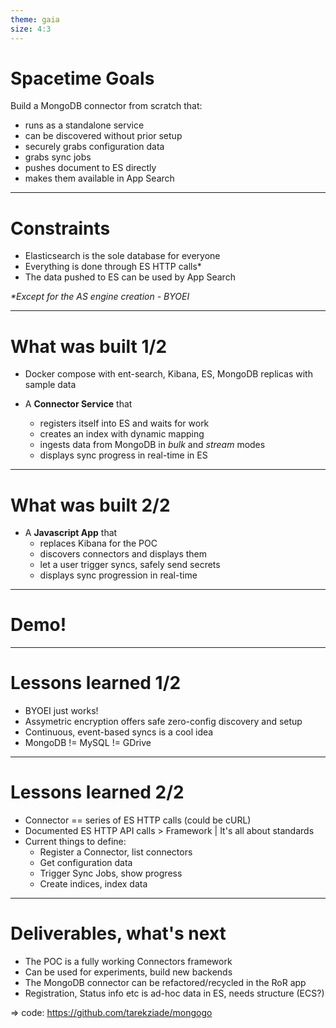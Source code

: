```yaml
---
theme: gaia
size: 4:3
---
```


# Spacetime Goals

Build a MongoDB connector from scratch that:

- runs as a standalone service
- can be discovered without prior setup
- securely grabs configuration data
- grabs sync jobs
- pushes document to ES directly
- makes them available in App Search

---

# Constraints

- Elasticsearch is the sole database for everyone
- Everything is done through ES HTTP calls\*
- The data pushed to ES can be used by App Search

*\*Except for the AS engine creation - BYOEI*

---

# What was built 1/2

- Docker compose with ent-search, Kibana, ES, MongoDB replicas with sample data

- A **Connector Service** that
  - registers itself into ES and waits for work
  - creates an index with dynamic mapping
  - ingests data from MongoDB in *bulk* and *stream* modes
  - displays sync progress in real-time in ES

---

# What was built 2/2

- A **Javascript App** that
  - replaces Kibana for the POC
  - discovers connectors and displays them
  - let a user trigger syncs, safely send secrets
  - displays sync progression in real-time

---

# Demo!

---

# Lessons learned 1/2

- BYOEI just works!
- Assymetric encryption offers safe zero-config discovery and setup
- Continuous, event-based syncs is a cool idea
- MongoDB != MySQL != GDrive

---

# Lessons learned 2/2

- Connector == series of ES HTTP calls (could be cURL)
- Documented ES HTTP API calls > Framework | It's all about standards
- Current things to define:
  - Register a Connector, list connectors
  - Get configuration data
  - Trigger Sync Jobs, show progress
  - Create indices, index data

---

# Deliverables, what's next

- The POC is a fully working Connectors framework
- Can be used for experiments, build new backends
- The MongoDB connector can be refactored/recycled in the RoR app
- Registration, Status info etc is ad-hoc data in ES, needs structure (ECS?)

=> code: https://github.com/tarekziade/mongogo

